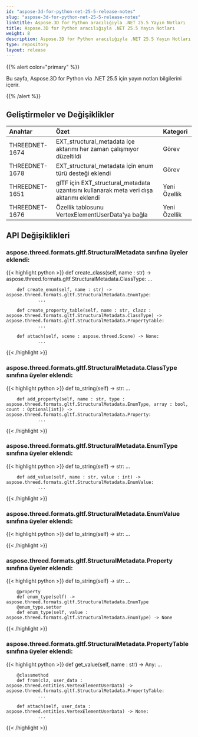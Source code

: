 ```yaml
---
id: "aspose-3d-for-python-net-25-5-release-notes"
slug: "aspose-3d-for-python-net-25-5-release-notes"
linktitle: Aspose.3D for Python aracılığıyla .NET 25.5 Yayın Notları
title: Aspose.3D for Python aracılığıyla .NET 25.5 Yayın Notları
weight: 8
description: Aspose.3D for Python aracılığıyla .NET 25.5 Yayın Notları – en son güncellemeler ve düzeltmeler.
type: repository
layout: release
---
```


{{% alert color="primary" %}}

Bu sayfa, Aspose.3D for Python via .NET 25.5 için yayın notları bilgilerini içerir.

{{% /alert %}}
## **Geliştirmeler ve Değişiklikler**
|**Anahtar**|**Özet**|**Kategori**|
| :- | :- | :- |
| THREEDNET-1674 | EXT_structural_metadata içe aktarımı her zaman çalışmıyor düzeltildi | Görev |
| THREEDNET-1678 | EXT_structural_metadata için enum türü desteği eklendi | Görev |
| THREEDNET-1651 | glTF için EXT_structural_metadata uzantısını kullanarak meta veri dışa aktarımı eklendi | Yeni Özellik |
| THREEDNET-1676 | Özellik tablosunu VertexElementUserData'ya bağla | Yeni Özellik |

## API Değişiklikleri ##

### **aspose.threed.formats.gltf.StructuralMetadata** sınıfına üyeler eklendi:

{{< highlight python >}}
        def create_class(self, name : str) -> aspose.threed.formats.gltf.StructuralMetadata.ClassType:
                ...

        def create_enum(self, name : str) -> aspose.threed.formats.gltf.StructuralMetadata.EnumType:
                ...

        def create_property_table(self, name : str, clazz : aspose.threed.formats.gltf.StructuralMetadata.ClassType) -> aspose.threed.formats.gltf.StructuralMetadata.PropertyTable:
                ...

        def attach(self, scene : aspose.threed.Scene) -> None:
                ...

{{< /highlight >}}


### **aspose.threed.formats.gltf.StructuralMetadata.ClassType** sınıfına üyeler eklendi:

{{< highlight python >}}
        def to_string(self) -> str:
                ...

        def add_property(self, name : str, type : aspose.threed.formats.gltf.StructuralMetadata.EnumType, array : bool, count : Optional[int]) -> aspose.threed.formats.gltf.StructuralMetadata.Property:
                ...

{{< /highlight >}}



### **aspose.threed.formats.gltf.StructuralMetadata.EnumType** sınıfına üyeler eklendi:

{{< highlight python >}}
        def to_string(self) -> str:
                ...

        def add_value(self, name : str, value : int) -> aspose.threed.formats.gltf.StructuralMetadata.EnumValue:
                ...

{{< /highlight >}}



### **aspose.threed.formats.gltf.StructuralMetadata.EnumValue** sınıfına üyeler eklendi:

{{< highlight python >}}
        def to_string(self) -> str:
                ...

{{< /highlight >}}



### **aspose.threed.formats.gltf.StructuralMetadata.Property** sınıfına üyeler eklendi:

{{< highlight python >}}
        def to_string(self) -> str:
                ...

        @property
        def enum_type(self) -> aspose.threed.formats.gltf.StructuralMetadata.EnumType
        @enum_type.setter
        def enum_type(self, value : aspose.threed.formats.gltf.StructuralMetadata.EnumType) -> None
{{< /highlight >}}




### **aspose.threed.formats.gltf.StructuralMetadata.PropertyTable** sınıfına üyeler eklendi:

{{< highlight python >}}
        def get_value(self, name : str) -> Any:
                ...

        @classmethod
        def from(clz, user_data : aspose.threed.entities.VertexElementUserData) -> aspose.threed.formats.gltf.StructuralMetadata.PropertyTable:
                ...

        def attach(self, user_data : aspose.threed.entities.VertexElementUserData) -> None:
                ...

{{< /highlight >}}